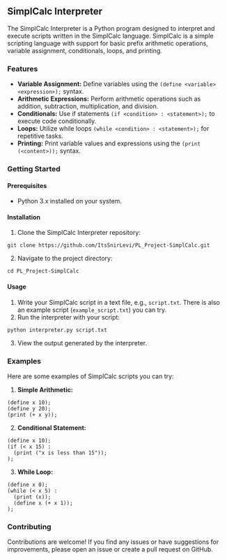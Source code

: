 ## SimplCalc Interpreter

The SimplCalc Interpreter is a Python program designed to interpret and execute scripts written in the SimplCalc language. SimplCalc is a simple scripting language with support for basic prefix arithmetic operations, variable assignment, conditionals, loops, and printing.

### Features

* **Variable Assignment:** Define variables using the `(define <variable> <expression>);` syntax.
* **Arithmetic Expressions:** Perform arithmetic operations such as addition, subtraction, multiplication, and division.
* **Conditionals:** Use if statements `(if <condition> : <statement>);` to execute code conditionally.
* **Loops:** Utilize while loops `(while <condition> : <statement>);` for repetitive tasks.
* **Printing:** Print variable values and expressions using the `(print (<content>));` syntax.

### Getting Started

#### Prerequisites

* Python 3.x installed on your system.

#### Installation

1. Clone the SimplCalc Interpreter repository:

```
git clone https://github.com/ItsSnirLevi/PL_Project-SimplCalc.git
```

2. Navigate to the project directory:

```
cd PL_Project-SimplCalc
```

#### Usage

1. Write your SimplCalc script in a text file, e.g., `script.txt`. There is also an example script (`example_script.txt`) you can try.
2. Run the interpreter with your script:

```
python interpreter.py script.txt
```

3. View the output generated by the interpreter.

### Examples

Here are some examples of SimplCalc scripts you can try:

1. **Simple Arithmetic:**

```
(define x 10);
(define y 20);
(print (+ x y));
```

2. **Conditional Statement:**

```
(define x 10);
(if (< x 15) :
  (print ("x is less than 15"));
);
```

3. **While Loop:**

```
(define x 0);
(while (< x 5) :
  (print (x));
  (define x (+ x 1));
);
```

### Contributing

Contributions are welcome! If you find any issues or have suggestions for improvements, please open an issue or create a pull request on GitHub.
